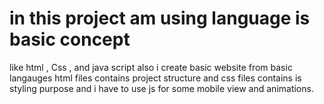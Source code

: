 # in this project am using language is basic concept
like html , Css , and java script also
i create basic website from basic langauges
html files contains project structure and css files contains is styling purpose and i have to use js for some mobile view and animations.

